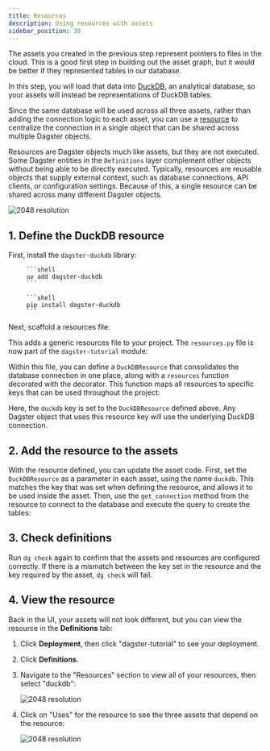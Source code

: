 ```yaml
---
title: Resources
description: Using resources with assets
sidebar_position: 30
---
```


The assets you created in the previous step represent pointers to files in the cloud. This is a good first step in building out the asset graph, but it would be better if they represented tables in our database.

In this step, you will load that data into [DuckDB](https://duckdb.org), an analytical database, so your assets will instead be representations of DuckDB tables.

Since the same database will be used across all three assets, rather than adding the connection logic to each asset, you can use a [resource](/guides/build/external-resources) to centralize the connection in a single object that can be shared across multiple Dagster objects.

Resources are Dagster objects much like assets, but they are not executed. Some Dagster entities in the `Definitions` layer complement other objects without being able to be directly executed. Typically, resources are reusable objects that supply external context, such as database connections, API clients, or configuration settings. Because of this, a single resource can be shared across many different Dagster objects.

![2048 resolution](/images/tutorial/dagster-tutorial/overviews/resources.png)

## 1. Define the DuckDB resource

First, install the `dagster-duckdb` library:

<Tabs groupId="package-manager">
   <TabItem value="uv" label="uv">

         ```shell
         uv add dagster-duckdb
         ```

   </TabItem>

   <TabItem value="pip" label="pip">

         ```shell
         pip install dagster-duckdb
         ```

   </TabItem>
</Tabs>

Next, scaffold a resources file:

<CliInvocationExample path="docs_snippets/docs_snippets/guides/tutorials/dagster-tutorial/commands/dg-scaffold-resources.txt" />

This adds a generic resources file to your project. The `resources.py` file is now part of the `dagster-tutorial` module:

<CliInvocationExample path="docs_snippets/docs_snippets/guides/tutorials/dagster-tutorial/tree/resources.txt" />

Within this file, you can define a `DuckDBResource` that consolidates the database connection in one place, along with a `resources` function decorated with the <PyObject section="definitions" module="dagster" object="definitions" decorator /> decorator. This function maps all resources to specific keys that can be used throughout the project:

<CodeExample
  path="docs_snippets/docs_snippets/guides/tutorials/dagster-tutorial/src/dagster_tutorial/defs/resources.py"
  language="python"
  title="src/dagster_tutorial/defs/resources.py"
/>

Here, the `duckdb` key is set to the `DuckDBResource` defined above. Any Dagster object that uses this resource key will use the underlying DuckDB connection.

## 2. Add the resource to the assets

With the resource defined, you can update the asset code. First, set the `DuckDBResource` as a parameter in each asset, using the name `duckdb`. This matches the key that was set when defining the resource, and allows it to be used inside the asset. Then, use the `get_connection` method from the resource to connect to the database and execute the query to create the tables:

<CodeExample
  path="docs_snippets/docs_snippets/guides/tutorials/dagster-tutorial/src/dagster_tutorial/defs/assets.py"
  language="python"
  startAfter="start_define_assets_with_resources"
  endBefore="end_define_assets_with_resources"
  title="src/dagster_tutorial/defs/assets.py"
/>

## 3. Check definitions

Run `dg check` again to confirm that the assets and resources are configured correctly. If there is a mismatch between the key set in the resource and the key required by the asset, `dg check` will fail.

<CliInvocationExample path="docs_snippets/docs_snippets/guides/tutorials/dagster-tutorial/commands/dg-check-defs.txt" />

## 4. View the resource

Back in the UI, your assets will not look different, but you can view the resource in the **Definitions** tab:

1. Click **Deployment**, then click "dagster-tutorial" to see your deployment.
2. Click **Definitions**.
3. Navigate to the "Resources" section to view all of your resources, then select "duckdb":

   ![2048 resolution](/images/tutorial/dagster-tutorial/resource-1.png)

4. Click on "Uses" for the resource to see the three assets that depend on the resource:

   ![2048 resolution](/images/tutorial/dagster-tutorial/resource-2.png)
